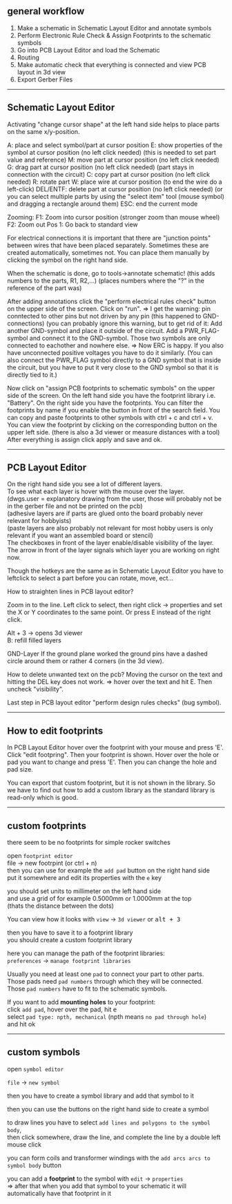 ## general workflow

1. Make a schematic in Schematic Layout Editor and annotate symbols
1. Perform Electronic Rule Check & Assign Footprints to the schematic symbols
1. Go into PCB Layout Editor and load the Schematic
1. Routing
1. Make automatic check that everything is connected and view PCB layout in 3d view
1. Export Gerber Files

***
## Schematic Layout Editor

Activating "change cursor shape" at the left hand side helps to place parts on the same x/y-position.

A: place and select symbol/part at cursor position
E: show properties of the symbol at cursor position (no left click needed)
(this is needed to set part value and reference)
M: move part at cursor position (no left click needed)
G: drag part at cursor position (no left click needed) (part stays in connection with the circuit)
C: copy part at cursor position (no left click needed)
R: rotate part
W: place wire at cursor position (to end the wire do a left-click)
DEL/ENTF: delete part at cursor position (no left click needed)
(or you can select multiple parts by using the "select item" tool (mouse symbol)
and dragging a rectangle around them)
ESC: end the current mode


Zooming:
F1: Zoom into cursor position (stronger zoom than mouse wheel)
F2: Zoom out
Pos 1: Go back to standard view

For electrical connections it is important that there are "junction points" between wires
that have been placed separately. Sometimes these are created automatically, sometimes not.
You can place them manually by clicking the symbol on the right hand side.

When the schematic is done, go to tools->annotate schematic!
(this adds numbers to the parts, R1, R2,...)
(places numbers where the "?" in the reference of the part was)

After adding annotations click the "perform electrical rules check" button on the upper side of the screen.
Click on "run".
=> I get the warning: pin conntected to other pins but not driven by any pin
(this happened to GND-connections)
(you can probably ignore this warning, but to get rid of it:
Add another GND-symbol and place it outside of the circuit.
Add a PWR_FLAG-symbol and connect it to the GND-symbol.
Those two symbols are only connected to eachother and nowhere else.
=> Now ERC is happy.
If you also have unconnected positive voltages you have to do it similarly.
(You can also connect the PWR_FLAG symbol directly to a GND symbol that is inside the circuit,
but you have to put it very close to the GND symbol so that it is directly tied to it.)

Now click on "assign PCB footprints to schematic symbols" on the upper side of the screen.
On the left hand side you have the footprint library i.e. "Battery".
On the right side you have the footprints.
You can filter the footprints by name if you enable the button in front of the search field.
You can copy and paste footprints to other symbols with ctrl + c and ctrl + v.
You can view the footprint by clicking on the corresponding button on the upper left side.
(there is also a 3d viewer or measure distances with a tool)
After everything is assign click apply and save and ok.

***
## PCB Layout Editor

On the right hand side you see a lot of different layers.\
To see what each layer is hover with the mouse over the layer.\
(dwgs.user = explanatory drawing from the user, those will probably not be in the gerber file
and not be printed on the pcb)\
(adhesive layers are if parts are glued onto the board probably never relevant for hobbyists)\
(paste layers are also probably not relevant for most hobby users
is only relevant if you want an assembled board or stencil)\
The checkboxes in front of the layer enable/disable visibility of the layer.\
The arrow in front of the layer signals which layer you are working on right now.

Though the hotkeys are the same as in Schematic Layout Editor you have to leftclick to select a part
before you can rotate, move, ect...


How to straighten lines in PCB layout editor?

Zoom in to the line. Left click to select, then right click -> properties and set the X or Y coordinates to the same point.
Or press E instead of the right click.

Alt + 3  -> opens 3d viewer \
B: refill filled layers



GND-Layer
If the ground plane worked the ground pins have a dashed circle around them or rather 4 corners (in the 3d view).

How to delete unwanted text on the pcb?
Moving the cursor on the text and hitting the DEL key does not work.
=> hover over the text and hit E. Then uncheck "visibility".

Last step in PCB layout editor "perform design rules checks" (bug symbol).

***
## How to edit footprints

In PCB Layout Editor hover over the footprint with your mouse and press 'E'.
Click "edit footpring". Then your footprint is shown.
Hover over the hole or pad you want to change and press 'E'.
Then you can change the hole and pad size.

You can export that custom footprint, but it is not shown in the library.
So we have to find out how to add a custom library as the standard library is read-only which is good.

***
## custom footprints

there seem to be no footprints for simple rocker switches

open `footprint editor` \
file -> new footrpint (or ctrl + n) \
then you can use for example the `add pad` button on the right hand side \
put it somewhere and edit its properties with the `e` key

you should set units to millimeter on the left hand side\
and use a grid of for example 0.5000mm or 1.0000mm at the top\
(thats the distance between the dots)

You can view how it looks with `view` -> `3d viewer` or <kbd>alt + 3</kbd>

then you have to save it to a footprint library \
you should create a custom footprint library

here you can manage the path of the footprint libraries:\
`preferences` -> `manage footprint libraries`

Usually you need at least one `pad` to connect your part to other parts.\
Those pads need `pad numbers` through which they will be connected.\
Those `pad numbers` have to fit to the schematic symbols.

If you want to add **mounting holes** to your footprint:\
click `add pad`, hover over the pad, hit <kbd>e</kbd> \
select `pad type: npth, mechanical` (npth means `no pad through hole`)\
and hit ok

***
## custom symbols

open `symbol editor`

`file` -> `new symbol`

then you have to create a symbol library and add that symbol to it

then you can use the buttons on the right hand side to create a symbol

to draw lines you have to select `add lines and polygons to the symbol body`,\
then click somewhere, draw the line, and complete the line by a double left mouse click

you can form coils and transformer windings with the `add arcs arcs to symbol body` button

you can add a **footprint** to the symbol with `edit` -> `properties`\
=> after that when you add that symbol to your schematic it will automatically have that footprint in it
